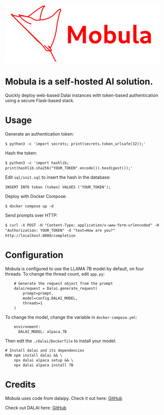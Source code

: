 ![Mobula logo](logo.png)

# Mobula is a self-hosted AI solution.

Quickly deploy web-based Dalai instances with token-based authentication using a secure Flask-based stack.

# Usage

Generate an authentication token:

`$ python3 -c 'import secrets; print(secrets.token_urlsafe(32));'`

Hash the token:

`$ python3 -c 'import hashlib; print(hashlib.sha256("YOUR_TOKEN".encode()).hexdigest());'`

Edit `sql/init.sql` to insert the hash in the database:

`INSERT INTO token (token) VALUES ('YOUR_TOKEN');`

Deploy with Docker Compose:

`$ docker compose up -d`

Send prompts over HTTP:

`$ curl -X POST -H "Content-Type: application/x-www-form-urlencoded" -H "Authorization: YOUR_TOKEN" -d "text=How are you?" http://localhost:8000/completion`

# Configuration

Mobula is configured to use the LLAMA 7B model by default, on four threads. To change the thread count, edit `app.py`:

```
    # Generate the request object from the prompt
    dalairequest = Dalai.generate_request(
        prompt=prompt,
        model=config.DALAI_MODEL,
        threads=1
    )
```

To change the model, change the variable in `docker-compose.yml`:

```
    environment:
      DALAI_MODEL: alpaca.7B
```

Then edit the `./dalai/Dockerfile` to install your model:

```
# Install dalai and its dependencies
RUN npm install dalai && \
    npx dalai alpaca setup && \
    npx dalai alpaca install 7B
```

# Credits

Mobula uses code from dalaipy. Check it out here: [GitHub](https://github.com/wastella/dalaipy)

Check out DALAI here: [GitHub](https://github.com/cocktailpeanut/dalai)